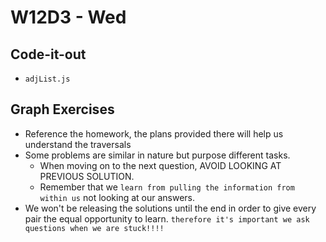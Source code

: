 # W12D3 - Wed

## Code-it-out
- `adjList.js`

## Graph Exercises
- Reference the homework, the plans provided there will help us understand the traversals
- Some problems are similar in nature but purpose different tasks. 
  - When moving on to the next question, AVOID LOOKING AT PREVIOUS SOLUTION.
  - Remember that we `learn from pulling the information from within us` not looking at our answers.
- We won't be releasing the solutions until the end in order to give every pair the equal opportunity to learn. `therefore it's important we ask questions when we are stuck!!!!`

